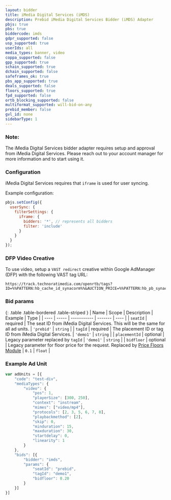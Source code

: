 ```yaml
---
layout: bidder
title: iMedia Digital Services (iMDS)
description: Prebid iMedia Digital Services Bidder (iMDS) Adapter
pbjs: true
pbs: true
biddercode: imds
gdpr_supported: false
usp_supported: true
userIds: all
media_types: banner, video
coppa_supported: false
gpp_supported: true
schain_supported: true
dchain_supported: false
safeframes_ok: true
pbs_app_supported: true
deals_supported: false
floors_supported: true
fpd_supported: false
ortb_blocking_supported: false
multiformat_supported: will-bid-on-any
prebid_member: false
gvl_id: none
sidebarType: 1
---
```


### Note:

The iMedia Digital Services bidder adapter requires setup and approval from iMedia Digital Services. Please reach out to your account manager for more information and to start using it.

### Configuration

iMedia Digital Services requires that `iframe` is used for user syncing.

Example configuration:

```javascript
pbjs.setConfig({
  userSync: {
    filterSettings: {
      iframe: {
        bidders: '*', // represents all bidders
        filter: 'include'
      }
    }
  }
});
```

### DFP Video Creative
To use video, setup a `VAST redirect` creative within Google AdManager (DFP) with the following VAST tag URL:

```
https://track.technoratimedia.com/openrtb/tags?ID=%%PATTERN:hb_cache_id_synacorm%%&AUCTION_PRICE=%%PATTERN:hb_pb_synacormedia%%
```

### Bid params

{: .table .table-bordered .table-striped }
| Name | Scope | Description | Example | Type |
| ---- | ----- | ----------- | ------- | ---- |
| `seatId` | required | The seat ID from iMedia Digital Services. This will be the same for all ad units. | `'prebid'` | `string` |
| `tagId` | required | The placement ID or tag ID from iMedia Digital Services. | `'demo1'` | `string` |
| `placementId` | optional | Legacy parameter replaced by `tagId` | `'demo1'` | `string` |
| `bidfloor` | optional | Legacy parameter for floor price for the request. Replaced by [Price Floors Module](/dev-docs/modules/floors.html) | `0.1` | `float` |

### Example Ad Unit
```javascript
var adUnits = [{
    "code": "test-div",
    "mediaTypes": {
        "video": {
            "pos": 1,
            "playerSize": [300, 250],
            "context": "instream",
            "mimes": ["video/mp4"],
            "protocols": [2, 3, 5, 6, 7, 8],
            "playbackmethod": [2],
            "skip": 0,
            "minduration": 15,
            "maxduration": 30,
            "startdelay": 0,
            "linearity": 1
        }
    },
    "bids": [{
        "bidder": "imds",
        "params": {
            "seatId": "prebid",
            "tagId": "demo1",
            "bidfloor": 0.20
        }
    }]
}]
```
